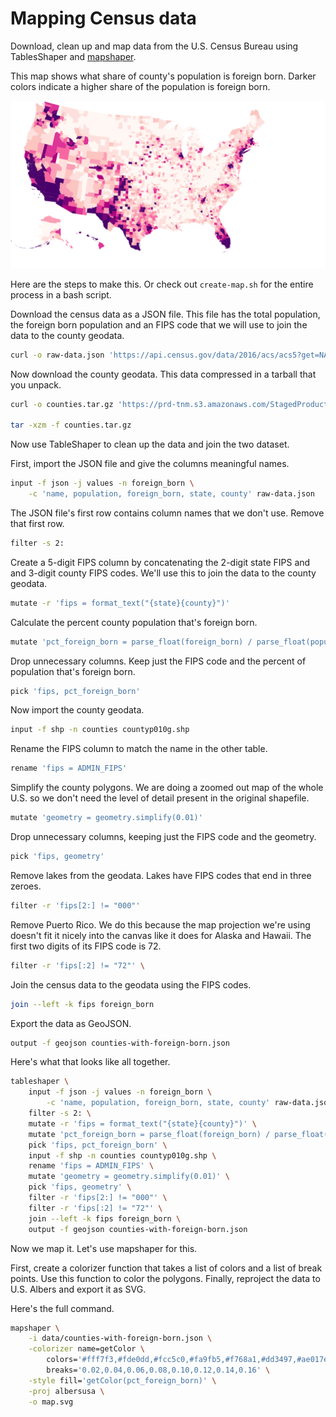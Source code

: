 # Mapping Census data

Download, clean up and map data from the U.S. Census Bureau using TablesShaper and [mapshaper](https://mapshaper.org/).

This map shows what share of county's population is foreign born. Darker colors indicate a higher share of the population is foreign born.

![Map showing the share of county population that's foreign born.](https://github.com/armollica/TableShaper/blob/master/examples/census/map.svg)

Here are the steps to make this. Or check out `create-map.sh` for the entire
process in a bash script.

Download the census data as a JSON file. This file has the total population,
the foreign born population and an FIPS code that we will use to join the data 
to the county geodata.

```bash
curl -o raw-data.json 'https://api.census.gov/data/2016/acs/acs5?get=NAME,B05002_001E,B05002_013E&for=county:*'
```

Now download the county geodata. This data compressed in a tarball that you 
unpack.

```bash
curl -o counties.tar.gz 'https://prd-tnm.s3.amazonaws.com/StagedProducts/Small-scale/data/Boundaries/countyp010g.shp_nt00934.tar.gz'

tar -xzm -f counties.tar.gz
```

Now use TableShaper to clean up the data and join the two dataset.

First, import the JSON file and give the columns meaningful names.

```bash
input -f json -j values -n foreign_born \
    -c 'name, population, foreign_born, state, county' raw-data.json
```

The JSON file's first row contains column names that we don't use. Remove that
first row.

```bash
filter -s 2:
```

Create a 5-digit FIPS column by concatenating the 2-digit state FIPS and and
3-digit county FIPS codes. We'll use this to join the data to the county
geodata.

```bash
mutate -r 'fips = format_text("{state}{county}")'
```

Calculate the percent county population that's foreign born.

```bash
mutate 'pct_foreign_born = parse_float(foreign_born) / parse_float(population)'
```

Drop unnecessary columns. Keep just the FIPS code and the percent of population
that's foreign born.

```bash
pick 'fips, pct_foreign_born'
```

Now import the county geodata.

```bash
input -f shp -n counties countyp010g.shp
```

Rename the FIPS column to match the name in the other table.

```bash
rename 'fips = ADMIN_FIPS'
```

Simplify the county polygons. We are doing a zoomed out map of the whole U.S.
so we don't need the level of detail present in the original shapefile.

```bash
mutate 'geometry = geometry.simplify(0.01)'
```

Drop unnecessary columns, keeping just the FIPS code and the geometry.

```bash
pick 'fips, geometry'
```

Remove lakes from the geodata. Lakes have FIPS codes that end in three zeroes.

```bash
filter -r 'fips[2:] != "000"'
```

Remove Puerto Rico. We do this because the map projection we're using doesn't
fit it nicely into the canvas like it does for Alaska and Hawaii. The first two
digits of its FIPS code is 72.

```bash
filter -r 'fips[:2] != "72"' \
```

Join the census data to the geodata using the FIPS codes.

```bash
join --left -k fips foreign_born
```

Export the data as GeoJSON.

```bash
output -f geojson counties-with-foreign-born.json
```

Here's what that looks like all together.

```bash
tableshaper \
    input -f json -j values -n foreign_born \
        -c 'name, population, foreign_born, state, county' raw-data.json \
    filter -s 2: \
    mutate -r 'fips = format_text("{state}{county}")' \
    mutate 'pct_foreign_born = parse_float(foreign_born) / parse_float(population)' \
    pick 'fips, pct_foreign_born' \
    input -f shp -n counties countyp010g.shp \
    rename 'fips = ADMIN_FIPS' \
    mutate 'geometry = geometry.simplify(0.01)' \
    pick 'fips, geometry' \
    filter -r 'fips[2:] != "000"' \
    filter -r 'fips[:2] != "72"' \
    join --left -k fips foreign_born \
    output -f geojson counties-with-foreign-born.json
```

Now we map it. Let's use mapshaper for this.

First, create a colorizer function that takes a list of colors and a list of
break points. Use this function to color the polygons. Finally, reproject the 
data to U.S. Albers and export it as SVG.

Here's the full command.

```bash
mapshaper \
    -i data/counties-with-foreign-born.json \
    -colorizer name=getColor \
        colors='#fff7f3,#fde0dd,#fcc5c0,#fa9fb5,#f768a1,#dd3497,#ae017e,#7a0177,#49006a' \
        breaks='0.02,0.04,0.06,0.08,0.10,0.12,0.14,0.16' \
    -style fill='getColor(pct_foreign_born)' \
    -proj albersusa \
    -o map.svg
```
